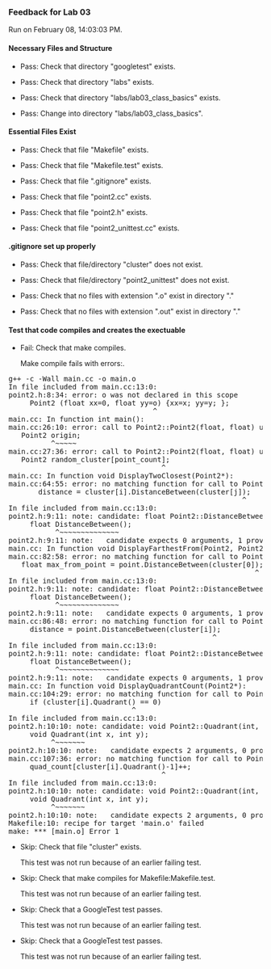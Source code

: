 ### Feedback for Lab 03

Run on February 08, 14:03:03 PM.


#### Necessary Files and Structure

+ Pass: Check that directory "googletest" exists.

+ Pass: Check that directory "labs" exists.

+ Pass: Check that directory "labs/lab03_class_basics" exists.

+ Pass: Change into directory "labs/lab03_class_basics".


#### Essential Files Exist

+ Pass: Check that file "Makefile" exists.

+ Pass: Check that file "Makefile.test" exists.

+ Pass: Check that file ".gitignore" exists.

+ Pass: Check that file "point2.cc" exists.

+ Pass: Check that file "point2.h" exists.

+ Pass: Check that file "point2_unittest.cc" exists.


#### .gitignore set up properly

+ Pass: Check that file/directory "cluster" does not exist.

+ Pass: Check that file/directory "point2_unittest" does not exist.

+ Pass: Check that no files with extension ".o" exist in directory "."

+ Pass: Check that no files with extension ".out" exist in directory "."


#### Test that code compiles and creates the exectuable

+ Fail: Check that make compiles.

    Make compile fails with errors:.
<pre>g++ -c -Wall main.cc -o main.o
In file included from main.cc:13:0:
point2.h:8:34: error: o was not declared in this scope
     Point2 (float xx=0, float yy=o) {xx=x; yy=y; };
                                  ^
main.cc: In function int main():
main.cc:26:10: error: call to Point2::Point2(float, float) uses the default argument for parameter 2, which is not yet defined
   Point2 origin;
          ^~~~~~
main.cc:27:36: error: call to Point2::Point2(float, float) uses the default argument for parameter 2, which is not yet defined
   Point2 random_cluster[point_count];
                                    ^
main.cc: In function void DisplayTwoClosest(Point2*):
main.cc:64:55: error: no matching function for call to Point2::DistanceBetween(Point2&)
       distance = cluster[i].DistanceBetween(cluster[j]);
                                                       ^
In file included from main.cc:13:0:
point2.h:9:11: note: candidate: float Point2::DistanceBetween()
     float DistanceBetween();
           ^~~~~~~~~~~~~~~
point2.h:9:11: note:   candidate expects 0 arguments, 1 provided
main.cc: In function void DisplayFarthestFrom(Point2, Point2*):
main.cc:82:58: error: no matching function for call to Point2::DistanceBetween(Point2&)
   float max_from_point = point.DistanceBetween(cluster[0]);
                                                          ^
In file included from main.cc:13:0:
point2.h:9:11: note: candidate: float Point2::DistanceBetween()
     float DistanceBetween();
           ^~~~~~~~~~~~~~~
point2.h:9:11: note:   candidate expects 0 arguments, 1 provided
main.cc:86:48: error: no matching function for call to Point2::DistanceBetween(Point2&)
     distance = point.DistanceBetween(cluster[i]);
                                                ^
In file included from main.cc:13:0:
point2.h:9:11: note: candidate: float Point2::DistanceBetween()
     float DistanceBetween();
           ^~~~~~~~~~~~~~~
point2.h:9:11: note:   candidate expects 0 arguments, 1 provided
main.cc: In function void DisplayQuadrantCount(Point2*):
main.cc:104:29: error: no matching function for call to Point2::Quadrant()
     if (cluster[i].Quadrant() == 0)
                             ^
In file included from main.cc:13:0:
point2.h:10:10: note: candidate: void Point2::Quadrant(int, int)
     void Quadrant(int x, int y);
          ^~~~~~~~
point2.h:10:10: note:   candidate expects 2 arguments, 0 provided
main.cc:107:36: error: no matching function for call to Point2::Quadrant()
     quad_count[cluster[i].Quadrant()-1]++;
                                    ^
In file included from main.cc:13:0:
point2.h:10:10: note: candidate: void Point2::Quadrant(int, int)
     void Quadrant(int x, int y);
          ^~~~~~~~
point2.h:10:10: note:   candidate expects 2 arguments, 0 provided
Makefile:10: recipe for target 'main.o' failed
make: *** [main.o] Error 1
</pre>



+ Skip: Check that file "cluster" exists.

  This test was not run because of an earlier failing test.

+ Skip: Check that make compiles for Makefile:Makefile.test.

  This test was not run because of an earlier failing test.

+ Skip: Check that a GoogleTest test passes.

  This test was not run because of an earlier failing test.

+ Skip: Check that a GoogleTest test passes.

  This test was not run because of an earlier failing test.

